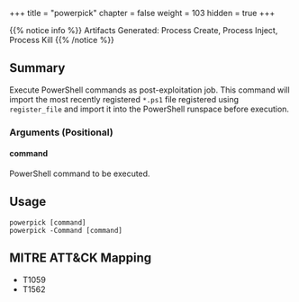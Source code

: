 +++
title = "powerpick"
chapter = false
weight = 103
hidden = true
+++

{{% notice info %}}
Artifacts Generated: Process Create, Process Inject, Process Kill
{{% /notice %}}

## Summary
Execute PowerShell commands as post-exploitation job. This command will import the most recently registered `*.ps1` file registered using `register_file` and import it into the PowerShell runspace before execution.

### Arguments (Positional)
#### command
PowerShell command to be executed.

## Usage
```
powerpick [command]
powerpick -Command [command]
```


## MITRE ATT&CK Mapping

- T1059
- T1562
